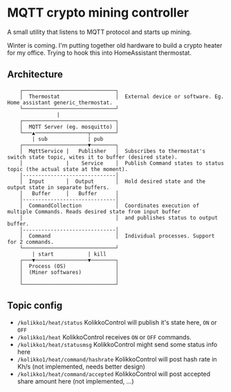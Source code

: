 # MQTT crypto mining controller

A small utility that listens to MQTT protocol and starts up mining.

Winter is coming. I'm putting together old hardware to build a crypto heater for my office. Trying to hook this into
HomeAssistant thermostat.

## Architecture

```asciiflow
    ┌──────────────────────────────┐  
    │  Thermostat                  │  External device or software. Eg. Home assistant generic_thermostat.
    └──────────────────────────────┘  
                |                     
    ┌──────────────────────────────┐  
    │  MQTT Server (eg. mosquitto) │   
    └───▲─────────────────┬────────┘  
        | sub             | pub
    ┌─────────────────────▼────────┐  
    │  MqttService |   Publisher   │  Subscribes to thermostat's switch state topic, wites it to buffer (desired state).
    │              |    Service    │  Publish Command states to status topic (the actual state at the moment).
    │------------------------------│
    │  Input       │  Output       │  Hold desired state and the output state in separate buffers.
    │   Buffer     │   Buffer      │  
    │------------------------------│
    │  CommandCollection           │  Coordinates execution of multiple Commands. Reads desired state from input buffer  
    │                              │  and publishes status to output buffer.
    │------------------------------│
    │  Command                     │  Individual processes. Support for 2 commands.
    └──────────────────────────────┘  
        | start           | kill
    ┌───▼─────────────────▼────────┐  
    │  Process (OS)                │  
    │  (Miner softwares)           │ 
    │                              │ 
    └──────────────────────────────┘ 
```

## Topic config

* `/kolikko1/heat/status` KolikkoControl will publish it's state here, `ON` or `OFF`
* `/kolikko1/heat` KolikkoControl receives `ON` or `OFF` commands.
* `/kolikko1/heat/statusmsg` KolikkoControl might send some status info here
* `/kolikko1/heat/command/hashrate` KolikkoControl will post hash rate in Kh/s (not implemented, needs better design)
* `/kolikko1/heat/command/accepted` KolikkoControl will post accepted share amount here (not implemented, ...) 


